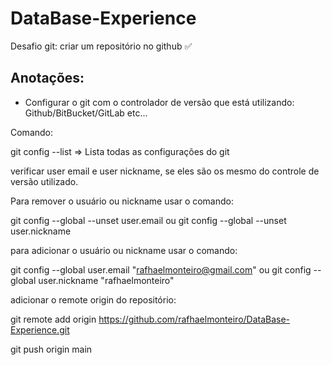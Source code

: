 # DataBase-Experience

Desafio git: criar um repositório no github ✅

## Anotações:

- Configurar o git com o controlador de versão que está utilizando: Github/BitBucket/GitLab etc...

Comando:

git config --list => Lista todas as configurações do git

verificar user email e user nickname, se eles são os mesmo do controle de versão utilizado.

Para remover o usuário ou nickname usar o comando:

git config --global --unset user.email ou git config --global --unset user.nickname

para adicionar o usuário ou nickname usar o comando:

git config --global user.email "rafhaelmonteiro@gmail.com" ou git config --global user.nickname "rafhaelmonteiro"

adicionar o remote origin do repositório:

git remote add origin https://github.com/rafhaelmonteiro/DataBase-Experience.git

git push origin main
